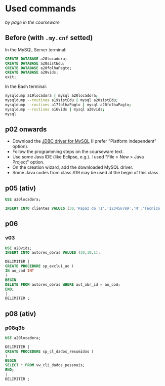 # Used commands
_by page in the courseware_

## Before (with `.my.cnf` setted)
In the MySQL Server terminal:
``` sql
CREATE DATABASE a20locadora;
CREATE DATABASE a20sistEdu;
CREATE DATABASE a20folhaPagto;
CREATE DATABASE a20vids;
exit;
```
In the Bash terminal:
``` bash
mysqldump a19locadora | mysql a20locadora;
mysqldump --routines a19sistEdu | mysql a20sistEdu;
mysqldump --routines a17folhaPagto | mysql a20folhaPagto;
mysqldump --routines a16vids | mysql a20vids;
mysql
```
## p02 onwards
- Download the [JDBC driver for MySQL](https://dev.mysql.com/downloads/connector/j/) (I prefer "Platform Independent" option).
- Follow the programming steps on the courseware text.
- Use some Java IDE (like Eclipse, e.g.). I used "File > New > Java Project" option.
- On the creation wizard, add the downloaded MySQL driver.
- Some Java codes from class A19 may be used at the begin of this class.

## p05 (ativ)
``` sql
USE a20locadora;

INSERT INTO clientes VALUES (30,'Rapaz da TI','123456789','M','Técnico de TI',1500);
```

## p06
### v03
``` sql
USE a20vids;
INSERT INTO autores_obras VALUES (20,10,1);

DELIMITER |
CREATE PROCEDURE sp_exclui_ao (
IN ao_cod INT
)
BEGIN
DELETE FROM autores_obras WHERE aut_obr_id = ao_cod;
END;
|
DELIMITER ;
```

## p08 (ativ)
### p08q3b
``` sql
USE a20locadora;

DELIMITER |
CREATE PROCEDURE sp_cl_dados_resumidos (
)
BEGIN
SELECT * FROM vw_cli_dados_pessoais;
END;
|
DELIMITER ;
```

